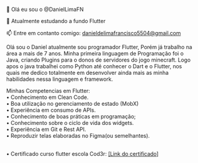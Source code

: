 <p class="has-line-data" data-line-start="0" data-line-end="1">👋 Olá eu sou o @DanielLimaFN</p>
<p class="has-line-data" data-line-start="2" data-line-end="3">🌱 Atualmente estudando a fundo Flutter</p>
<p class="has-line-data" data-line-start="4" data-line-end="5">📫 Entre em contanto comigo: <a href="mailto:danieldelimafrancisco5504@gmail.com">danieldelimafrancisco5504@gmail.com</a></p>
<p class="has-line-data" data-line-start="6" data-line-end="7">Olá sou o Daniel atualmente sou programador Flutter, Porém já trabalho na área a mais de 7 anos. Minha primeira linguagem de Programação foi o Java, criando Plugins para o donos de servidores do jogo minecraft. Logo apos o java trabalhei como Python até conhecer o Dart e o Flutter, nos quais me dedico totalmente em desenvolver ainda mais as minha habilidades nessa linguagem e framework.</p>
<p class="has-line-data" data-line-start="8" data-line-end="18">Minhas Competencias em Flutter:

<br>
•  Conhecimento em Clean Code.<br>
•  Boa utilização no gerenciamento de estado (MobX)<br>
•  Experiência em consumo de APIs.<br>
•  Conhecimento de boas práticas em programação;<br>
•  Conhecimento sobre o ciclo de vida dos widgets.<br>
•  Experiência em Git e Rest API.<br>
•  Reproduzir telas elaboradas no Figma(ou semelhantes).</p>
<br>
• Certificado curso flutter escola Cod3r:
<a href="https://udemy-certificate.s3.amazonaws.com/pdf/UC-828e54b2-b858-4167-a021-0b004094448d.pdf"> [Link do certificado] </a></p>
